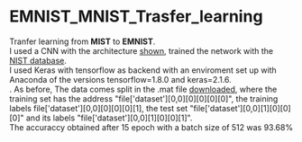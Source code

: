 # EMNIST_MNIST_Trasfer_learning

Tranfer learning from **MIST** to **EMNIST**. <br/>
I used a CNN with the architecture [shown](model.png), trained the network with the [NIST database](http://yann.lecun.com/exdb/mnist/). <br/>
I used Keras with tensorflow as backend with an enviroment set up with Anaconda of the versions tensorflow=1.8.0 and keras=2.1.6.<br/>.
As before, The data comes split in the .mat file [downloaded](https://www.nist.gov/itl/iad/image-group/emnist-dataset), where the training set has the address "file['dataset'][0,0][0][0][0][0]", the training labels file['dataset'][0,0][0][0][0][1], the test set "file['dataset'][0,0][1][0][0][0]" and its labels "file['dataset'][0,0][1][0][0][1]".<br />
The accuraccy obtained after 15 epoch with a batch size of 512 was 93.68%  


